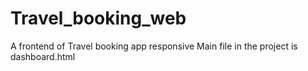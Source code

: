 # Travel_booking_web
A frontend of Travel booking app responsive
Main file in the project is dashboard.html
